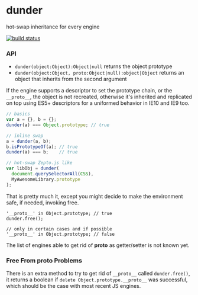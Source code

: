 dunder
======
hot-swap inheritance for every engine

[![build status](https://secure.travis-ci.org/WebReflection/dunder.png)](http://travis-ci.org/WebReflection/dunder)

### API

  * `dunder(object:Object):Object|null` returns the object prototype
  * `dunder(object:Object, proto:Object|null):object|Object` returns an object that inherits from the second argument

If the engine supports a descriptor to set the prototype chain, or the `__proto__`, the object is not recreated, otherwise it's inherited and replicated on top using ES5+ descriptors for a uniformed behavior in IE10 and IE9 too.

```javascript
// basics
var a = {}, b = {};
dunder(a) === Object.prototype; // true

// inline swap
a = dunder(a, b);
b.isPrototypeOf(a); // true
dunder(a) === b;    // true

// hot-swap Zepto.js like
var libObj = dunder(
  document.querySelectorAll(CSS),
  MyAwesomeLibrary.prototype
);
```

That is pretty much it, except you might decide to make the environment safe, if needed, invoking free.

```
'__proto__' in Object.prototype; // true
dunder.free();

// only in certain cases and if possible
'__proto__' in Object.prototype; // false
```

The list of engines able to get rid of __proto__ as getter/setter is not known yet.

### Free From __proto__ Problems

There is an extra method to try to get rid of `__proto__` called `dunder.free()`, it returns a boolean if `delete Object.prototype.__proto__` was successful, which should be the case with most recent JS engines.